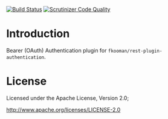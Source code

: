 [![Build Status](https://travis-ci.org/fkooman/php-lib-rest-plugin-authentication-bearer.svg?branch=master)](https://travis-ci.org/fkooman/php-lib-rest-plugin-authentication-bearer)
[![Scrutinizer Code Quality](https://scrutinizer-ci.com/g/fkooman/php-lib-rest-plugin-authentication-bearer/badges/quality-score.png?b=master)](https://scrutinizer-ci.com/g/fkooman/php-lib-rest-plugin-authentication-bearer/?branch=master)

# Introduction
Bearer (OAuth) Authentication plugin for `fkooman/rest-plugin-authentication`.

# License
Licensed under the Apache License, Version 2.0;

   http://www.apache.org/licenses/LICENSE-2.0
